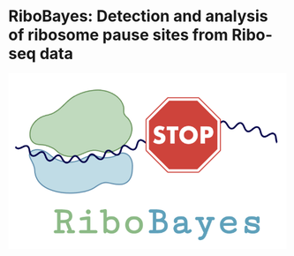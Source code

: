 # RiboBayes: Detection and analysis of ribosome pause sites from Ribo-seq data

![alt text](https://github.com/amberluo1/RiboBayes/blob/main/RiboBayes%20Logo.png)
